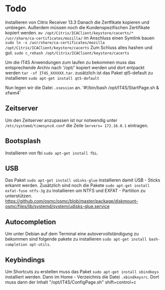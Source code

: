 # Todo #
Installieren von Citrix Receiver 13.3
Danach die Zertfikate kopieren und umbiegen. Außerdem müssen noch die Kundenspezifischen Zertifikate kopiert werden.
 ``mv /opt/Citrix/ICAClient/keystore/cacerts/* /usr/share/ca-certificates/mozilla/`` im Anschluss einen Symlink bauen ``sudo ln -s /usr/share/ca-certificates/mozilla /opt/Citrix/ICAClient/keystore/cacerts``
Zum Schluss alles hashen und gut. ``sudo c_rehash /opt/Citrix/ICAClient/keystore/cacerts``

Um die IT4S Anwendungen zum laufen zu bekommen muss das entsprechende Archiv nach '/opt/' kopiert werden und dort entpackt werden ``tar -xf IT4S_XXXXXX.tar``. zusätzlich ist das Paket qt5-default zu installieren ``sudo apt-get install qt5-default``

Nun legen wir die Datei ``.xsession`` an. 
'#!/bin/bash
/opt/IT4S/StartPage.sh &
xfwm4'

## Zeitserver ##
Um den Zeitserver anzupassen ist nur notwendig unter ``/etc/systemd/timesyncd.conf`` die Zeile ``Servers= 172.16.0.1`` eintragen.

## Bootsplash ##
Installieren von fbi ``sudo apt-get install fbi``.

## USB ##
Das Paket ``sudo apt-get install udisks-glue`` installieren damit USB - Sticks erkannt werden. Zusätzlich sind noch die Pakete ``sudo apt-get install exfat-fuse ntfs-3g`` zu installieren um NTFS und EXFAT - Partition zu unterstützen.
https://github.com/osmc/osmc/blob/master/package/diskmount-osmc/files/lib/systemd/system/udisks-glue.service

## Autocompletion ##
Um unter Debian auf dem Terminal eine autovervollständigung zu bekommen sind folgende pakete zu installieren ``sudo apt-get install bash-completion apt-utils``.

## Keybindings ##
Um Shortcuts zu erstellen muss das Paket ``sudo apt-get install xbindkeys`` installiert werden. 
Dann im Home - Verzeichnis die Datei ``.xbindkeysrc``. Dort muss dann der Inhalt 
"/opt/IT4S/ConfigPage.sh"
shift+control+c

